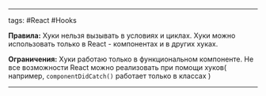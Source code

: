 ____

tags: #React #Hooks

**Правила:**
Хуки нельзя вызывать в условиях и циклах.
Хуки можно использовать только в React - компонентах и в других хуках.

**Ограничения:**
Хуки работаю только в функциональном компоненте.
Не все возможности React можно реализовать при помощи хуков( например, `componentDidCatch()` работает только в классах )

_____

